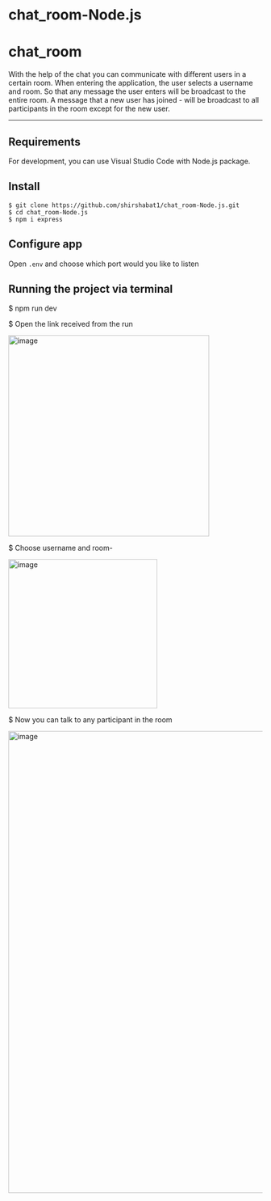 # chat_room-Node.js

# chat_room

With the help of the chat you can communicate with different users in a certain room.
When entering the application, the user selects a username and room.
So that any message the user enters will be broadcast to the entire room.
A message that a new user has joined - will be broadcast to all participants in the room except for the new user.

---
## Requirements

For development, you can use Visual Studio Code with Node.js package. 

## Install

    $ git clone https://github.com/shirshabat1/chat_room-Node.js.git
    $ cd chat_room-Node.js
    $ npm i express 

## Configure app

Open `.env` and choose which port would you like to listen

## Running the project via terminal
$ npm run dev

$ Open the link received from the run

<img width="398" alt="image" src="https://github.com/shirshabat1/chat_room-Node.js/assets/77749228/f7e3f38c-ecab-4c0d-9ac4-4f822e08d344">



$ Choose username and room- 

<img width="295" alt="image" src="https://github.com/shirshabat1/chat_room-Node.js/assets/77749228/664f1d6c-2a1e-4500-9d23-f65f04aa2454">



$ Now you can talk to any participant in the room

<img width="914" alt="image" src="https://github.com/shirshabat1/chat_room-Node.js/assets/77749228/d7fda867-fc1a-473d-891d-fed424fd5459">









